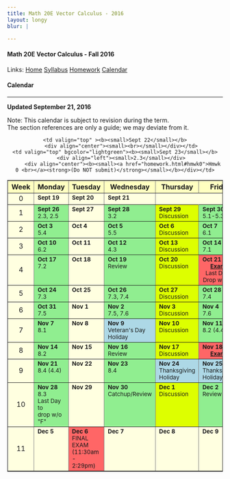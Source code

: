 ```yaml
---
title: Math 20E Vector Calculus - 2016
layout: longy
blur: |

---  
```

#### Math 20E Vector Calculus - Fall 2016  
  Links: [Home][math20eHome]    [Syllabus][math20eSyl]    [Homework][math20eHW]    [Calendar][math20eCal]
    
   [math20eHome]:http://thanghuynh.org/teaching/math20e_f16.html
   [math20eSyl]:http://thanghuynh.org/teaching/math20e_f16_syllabus.html  
   [math20eHW]:http://thanghuynh.org/teaching/math20e_f16_hw.html  
   [math20eCal]:http://thanghuynh.org/teaching/math20e_f16_cal.html  

#### Calendar    
---  


**Updated September 21, 2016**

Note: This calendar is subject to revision during the term.  
The section references are only a guide; we may deviate from it.  




<center>           
<table bgcolor="#ffffe0" cellpadding="5" cellspacing="0" border="1">  
<tbody>  

<tr bgcolor="#ffffc0">
    <th width="10%">Week</th>
    <th width="18%">Monday</th>
    <th width="18%">Tuesday</th>
    <th width="18%">Wednesday</th>
    <th width="18%">Thursday</th>
    <th width="18%">Friday</th>
</tr>  
 
<tr>  
    <td align="center">0<br>  
    </td>  
    <td valign="top" ><b><small>Sept 19</small></b>                <div align="left"><small></small></div>                </td>  
    <td valign="top" ><b><small>Sept 20</small></b> <div align="left"><small></small></div>  
    </td>  
    <td valign="top" ><b><small>Sept 21</small></b><div align="left"><small></small></div>  
                	        <div align="center"><b><small></small></b></div>  
                	        </td>  
    
    <td valign="top" ><b><small>Sept 22</small></b>
        <div align="center"><small><br></small></div></td>
    <td valign="top" bgcolor="lightgreen"><b><small>Sept 23</small></b>
        <div align="left"><small>2.3</small></div>
         <div align="center"><b><small><a href="homework.html#hmwk0">Hmwk 0 <br></a><strong>(Do NOT submit)</strong></small></b></div></td>
</tr>

<tr>
    <td align="center">1<br></td>
    <td valign="top" bgcolor="lightgreen"><b><small>Sept 26</small></b>                
       <div align="left"><small>2.3, 2.5</small></div>        
        </td>
    <td valign="top"><b><small>Sept 27</small></b> <div align="left"><small></small></div>
    </td>
    <td valign="top" bgcolor="lightgreen"><b><small>Sept 28</small></b><div align="left"><small>3.2</small></div> 	    </td>
    <td valign="top" bgcolor="#ddff00"><b><small>Sept 29</small></b><div align="left"><small>Discussion</small></div></td>
    <td valign="top" bgcolor="lightgreen"><b><small>Sept 30</small></b>
        <div align="left"><small>5.1-5.3</small></div></td></tr>

<tr>
    <td align="center">2<br></td>
    <td valign="top" bgcolor="lightgreen"><b><small>Oct 3</small></b>
        <div align="left"><small>5.4</small></div></td>
	<td valign="top"><b><small>Oct 4</small></b>
		 <div align="left"><small></small></div></td>
    <td valign="top" bgcolor="lightgreen"><b><small>Oct 5</small></b>
        <div align="left"><small>5.5</small></div></td>	      
    <td valign="top" bgcolor="#ddff00"><b><small>Oct 6</small></b>
		<div align="left"><small>Discussion</small></div></td>
    <td valign="top" bgcolor="lightgreen"><b><small>Oct 7</small></b>
        <div align="left"><small>6.1</small></div></td></tr>

<tr>
    <td align="center">3<br></td>
    <td valign="top" bgcolor="lightgreen"><b><small>Oct 10</small></b>
        <div align="left"><small>6.2</small></div></td>
	<td valign="top"><b><small>Oct 11</small></b>
	 <div align="left"><small></small></div></td>
    <td valign="top" bgcolor="lightgreen"><b><small>Oct 12</small></b>
        <div align="left"><small>4.3</small></div></td>
    <td valign="top" bgcolor="#ddff00"><b><small>Oct 13</small></b>
		<div align="left"><small>Discussion</small></div></td>
    <td valign="top" bgcolor="lightgreen"><b><small>Oct 14</small></b>
        <div align="left"><small>7.1</small></div></td></tr>

<tr>
    <td align="center">4<br></td>
    <td valign="top" bgcolor="lightgreen"><b><small>Oct 17</small></b>
        <div align="left"><small>7.2</small></div></td>
	<td valign="top"><b><small>Oct 18</small></b> 
	 <div align="left"><small></small></div></td>
    <td valign="top" bgcolor="lightgreen"><b><small>Oct 19</small></b>
        <div align="left"><small>Review</small></div></td>
    <td valign="top" bgcolor="#ddff00"><b><small>Oct 20</small></b>
		<div align="left"><small>Discussion</small></div></td>
    <td valign="top" bgcolor="#ff6666"><b><small>Oct 21</small></b>
        <div align="center"><small><a href="homework.html#exam1"><strong>Exam 1</strong></a></small></div>
            <div align="center"><small>Last Day to<br>Drop w/o 'W'</small></div></td></tr>

<tr>
    <td align="center">5<br></td>
    <td valign="top" bgcolor="lightgreen"><b><small>Oct 24</small></b>
        <div align="left"><small>7.3</small></div></td>
	<td valign="top"><b><small>Oct 25</small></b>
	 <div align="left"><small></small></div></td>
    <td valign="top" bgcolor="lightgreen"><b><small>Oct 26</small></b>
<div align="left"><small>7.3, 7.4</small></div></td>
	<td valign="top" bgcolor="#ddff00"><b><small>Oct 27</small></b>
		<div align="left"><small>Discussion</small></div></td>
    <td valign="top" bgcolor="lightgreen"><b><small>Oct 28</small></b>
        <div align="center"><b><small></small></b></div>
        <div align="left"><small>7.4</small></div></td></tr>

<tr>
    <td align="center">6<br></td>
    <td valign="top" bgcolor="lightgreen"><b><small>Oct 31</small></b>
        <div align="left"><small>7.5</small></div></td>
	<td valign="top" ><b><small>Nov 1</small></b> 
	 <div align="left"><small></small></div></td>
    <td valign="top" bgcolor="lightgreen"><b><small>Nov 2</small></b>
        <div align="left"><small>7.5, 7.6</small></div></td>
    <td valign="top" bgcolor="#ddff00"><b><small>Nov 3</small></b>
		<div align="left"><small>Discussion</small></div></td>
    <td valign="top" bgcolor="lightgreen"><b><small>Nov 4</small></b>
        <div align="left"><small>7.6</small></div></td></tr>

<tr>
    <td align="center">7<br></td>
    <td valign="top" bgcolor="lightgreen"><b><small>Nov 7</small></b>
        <div align="left"><small>8.1</small></div></td>
    <td valign="top"><b><small>Nov 8</small></b>
	 <div align="left"><small></small></div></td>
    <td valign="top" bgcolor="lightblue"><b><small>Nov 9</small></b>
         <div align="left"><small>Veteran's Day<br>Holiday</small></div> </td>
    <td valign="top" bgcolor="#ddff00"><b><small>Nov 10</small></b>
		<div align="left"><small>Discussion</small></div></td>
    <td valign="top" bgcolor="lightgreen"><b><small>Nov 11</small></b>
        <div align="left"><small>8.2 (4.4)</small></div></td></tr>

<tr>
    <td align="center">8<br></td>
    <td valign="top" bgcolor="lightgreen"><b><small>Nov 14</small></b>
        <div align="left"><small>8.2</small></div></td>
    <td valign="top"><b><small>Nov 15</small></b>
     <div align="left"><small></small></div></td>
    <td valign="top" bgcolor="lightgreen"><b><small>Nov 16</small></b>
        <div align="left"><small>Review</small></div></td>
    <td valign="top" bgcolor="#ddff00"><b><small>Nov 17</small></b>
        <div align="left"><small>Discussion</small></div></td>
    <td valign="top" bgcolor="#ff6666"><b><small>Nov 18</small></b>
        <div align="center"><b><small><a href="homework.html#exam1">Exam 2</a></small></b></div></td></tr>

<tr>
    <td align="center">9<br></td>
    <td valign="top" bgcolor="lightgreen"><b><small>Nov 21</small></b>
        <div align="left"><small>8.4 (4.4)</small></div></td>
    <td valign="top"><b><small>Nov 22</small></b>
     <div align="left"><small></small></div></td>
    <td valign="top" bgcolor="lightgreen"><b><small>Nov 23</small></b>
        <div align="left"><small>8.4</small></div></td>
    <td valign="top" bgcolor="lightblue"><b><small>Nov 24</small></b>
		<div align="left"><small>Thanksgiving <br>Holiday</small></div>
		<div align="left"><small></small></div></td>
    <td valign="top" bgcolor="lightblue"><b><small>Nov 25</small></b>
      <div align="left"><small></small></div>
      <div align="left"><small>Thanksgiving <br>Holiday</small></div></td></tr>

<tr>
    <td align="center">10<br></td>
    <td valign="top" bgcolor="lightgreen"><b><small>Nov 28</small></b>
        <div align="left"><small>8.3 </small></div>
            	 <div align="left"><small>Last Day to <br>drop w/o "F"</small></div></td>
    <td valign="top"><b><small>Nov 29</small></b>
	 <div align="left"><small></small></div></td>
    <td valign="top" bgcolor="lightgreen"><b><small>Nov 30</small></b>
        <div align="left"><small>Catchup/Review</small></div></td>
    <td valign="top" bgcolor="#ddff00"><b><small>Dec 1</small></b>
        <div align="left"><small>Discussion</small></div></td>
    <td valign="top" bgcolor="lightgreen"><b><small>Dec 2</small></b>
        <div align="left"><small>Review</small></div></td></tr>

<tr>
    <td align="center">11<br></td>
    <td valign="top" ><b><small>Dec 5</small></b></td>
    <td valign="top" bgcolor="#ff6666"><b><small>Dec 6</small></b>
	 <div align="left"><small>FINAL EXAM</small></div>
	 <div align="left"><small>(11:30am - 2:29pm)</small></div></td>
    <td valign="top" bgcolor=""><b><small>Dec 7</small></b>
        <div align="left"><small></small></div>	</td>
    <td valign="top" ><b><small>Dec 8</small>
        <div align="center"><small></small></div></b></td>
    <td valign="top" bgcolor=""><b><small>Dec 9</small></b>
        <div align="left"><small></small></div></td></tr>  

</tbody>         
</table>  
</center>  




